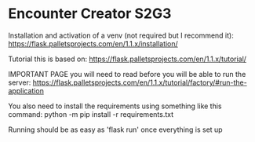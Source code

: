 # Encounter Creator S2G3

Installation and activation of a venv (not required but I recommend it): https://flask.palletsprojects.com/en/1.1.x/installation/

Tutorial this is based on: https://flask.palletsprojects.com/en/1.1.x/tutorial/

IMPORTANT PAGE you will need to read before you will be able to run the server: https://flask.palletsprojects.com/en/1.1.x/tutorial/factory/#run-the-application

You also need to install the requirements using something like this command: python -m pip install -r requirements.txt

Running should be as easy as 'flask run' once everything is set up